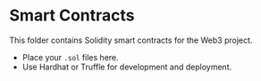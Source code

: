 # Smart Contracts

This folder contains Solidity smart contracts for the Web3 project.

- Place your `.sol` files here.
- Use Hardhat or Truffle for development and deployment.
